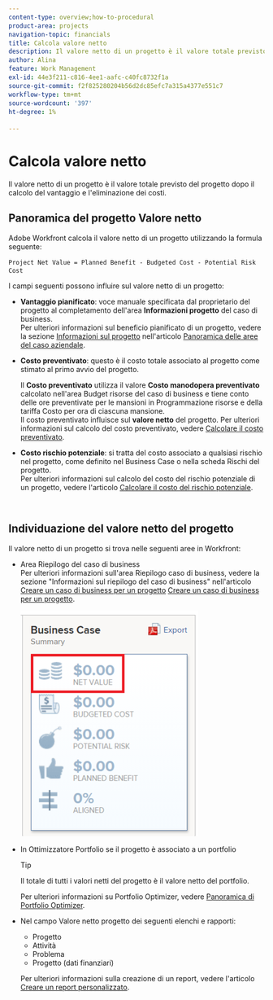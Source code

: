 ```yaml
---
content-type: overview;how-to-procedural
product-area: projects
navigation-topic: financials
title: Calcola valore netto
description: Il valore netto di un progetto è il valore totale previsto del progetto dopo il calcolo del vantaggio e l'eliminazione dei costi.
author: Alina
feature: Work Management
exl-id: 44e3f211-c816-4ee1-aafc-c40fc8732f1a
source-git-commit: f2f825280204b56d2dc85efc7a315a4377e551c7
workflow-type: tm+mt
source-wordcount: '397'
ht-degree: 1%

---
```


# Calcola valore netto

Il valore netto di un progetto è il valore totale previsto del progetto dopo il calcolo del vantaggio e l&#39;eliminazione dei costi. 

## Panoramica del progetto Valore netto

Adobe Workfront calcola il valore netto di un progetto utilizzando la formula seguente: 

```
Project Net Value = Planned Benefit - Budgeted Cost - Potential Risk Cost
```

I campi seguenti possono influire sul valore netto di un progetto:

* **Vantaggio pianificato**: voce manuale specificata dal proprietario del progetto al completamento dell&#39;area **Informazioni progetto** del caso di business.\
  Per ulteriori informazioni sul beneficio pianificato di un progetto, vedere la sezione [Informazioni sul progetto](../../../manage-work/projects/define-a-business-case/areas-of-business-case.md#project-info) nell&#39;articolo [Panoramica delle aree del caso aziendale](../../../manage-work/projects/define-a-business-case/areas-of-business-case.md).

* **Costo preventivato**: questo è il costo totale associato al progetto come stimato al primo avvio del progetto.

  Il **Costo preventivato** utilizza il valore **Costo manodopera preventivato** calcolato nell&#39;area Budget risorse del caso di business e tiene conto delle ore preventivate per le mansioni in Programmazione risorse e della tariffa Costo per ora di ciascuna mansione.\
  Il costo preventivato influisce sul **valore netto** del progetto. Per ulteriori informazioni sul calcolo del costo preventivato, vedere [Calcolare il costo preventivato](../../../manage-work/projects/project-finances/budgeted-cost.md).

* **Costo rischio potenziale**: si tratta del costo associato a qualsiasi rischio nel progetto, come definito nel Business Case o nella scheda Rischi del progetto.\
  Per ulteriori informazioni sul calcolo del costo del rischio potenziale di un progetto, vedere l&#39;articolo [Calcolare il costo del rischio potenziale](../../../manage-work/projects/project-finances/potential-risk-cost.md).

   

## Individuazione del valore netto del progetto

Il valore netto di un progetto si trova nelle seguenti aree in Workfront:

* Area Riepilogo del caso di business \
  Per ulteriori informazioni sull&#39;area Riepilogo caso di business, vedere la sezione &quot;Informazioni sul riepilogo del caso di business&quot; nell&#39;articolo [Creare un caso di business per un progetto](../../../manage-work/projects/define-a-business-case/create-business-case.md) [Creare un caso di business per un progetto](../../../manage-work/projects/define-a-business-case/create-business-case.md).

  ![](assets/net-value-on-business-case-summary-highlighted-350x444.png)

* In Ottimizzatore Portfolio se il progetto è associato a un portfolio

  >[!TIP]
  >
  >Il totale di tutti i valori netti del progetto è il valore netto del portfolio.

  Per ulteriori informazioni su Portfolio Optimizer, vedere [Panoramica di Portfolio Optimizer](../../../manage-work/portfolios/portfolio-optimizer/portfolio-optimizer-overview.md).

* Nel campo Valore netto progetto dei seguenti elenchi e rapporti:

   * Progetto
   * Attività
   * Problema
   * Progetto (dati finanziari)

  Per ulteriori informazioni sulla creazione di un report, vedere l&#39;articolo [Creare un report personalizzato](../../../reports-and-dashboards/reports/creating-and-managing-reports/create-custom-report.md).
